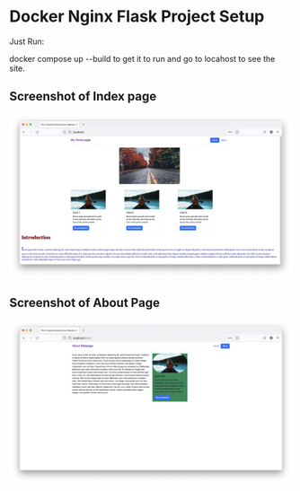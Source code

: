 # Docker Nginx Flask Project Setup

Just Run:

docker compose up --build to get it to run and go to locahost to see the site.

## Screenshot of Index page

![Running Program](screenshots/Index_page.png)

## Screenshot of About Page

![Running Program](screenshots/About_page.png)